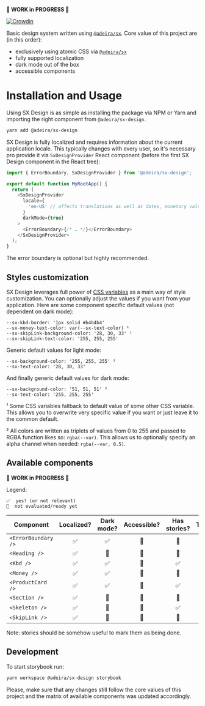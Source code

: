 **🚧 WORK in PROGRESS 🚧**

[![Crowdin](https://badges.crowdin.net/sx-design/localized.svg)](https://crowdin.com/project/sx-design)

Basic design system written using [`@adeira/sx`](https://github.com/adeira/sx). Core value of this project are (in this order):

- exclusively using atomic CSS via [`@adeira/sx`](https://github.com/adeira/sx)
- fully supported localization
- dark mode out of the box
- accessible components

# Installation and Usage

Using SX Design is as simple as installing the package via NPM or Yarn and importing the right component from `@adeira/sx-design`.

```bash
yarn add @adeira/sx-design
```

SX Design is fully localized and requires information about the current application locale. This typically changes with every user, so it's necessary pro provide it via `SxDesignProvider` React component (before the first SX Design component in the React tree):

```js
import { ErrorBoundary, SxDesignProvider } from '@adeira/sx-design';

export default function MyRootApp() {
  return (
    <SxDesignProvider
      locale={
        'en-US' // affects translations as well as dates, monetary values and similar
      }
      darkMode={true}
    >
      <ErrorBoundary>{/* … */}</ErrorBoundary>
    </SxDesignProvider>
  );
}
```

The error boundary is optional but highly recommended.

## Styles customization

SX Design leverages full power of [CSS variables](https://developer.mozilla.org/en-US/docs/Web/CSS/Using_CSS_custom_properties) as a main way of style customization. You can optionally adjust the values if you want from your application. Here are some component specific default values (not dependent on dark mode):

<!-- TODO: generate automatically from the source code? -->

```text
--sx-kbd-border: '1px solid #b4b4b4'
--sx-money-text-color: var(--sx-text-color) ¹
--sx-skipLink-background-color: '28, 30, 33' ²
--sx-skipLink-text-color: '255, 255, 255'
```

Generic default values for light mode:

```text
--sx-background-color: '255, 255, 255' ²
--sx-text-color: '28, 30, 33'
```

And finally generic default values for dark mode:

```text
--sx-background-color: '51, 51, 51' ²
--sx-text-color: '255, 255, 255'
```

¹ Some CSS variables fallback to default value of some other CSS variable. This allows you to overwrite very specific value if you want or just leave it to the common default.

² All colors are written as triplets of values from 0 to 255 and passed to RGBA function likes so: `rgba(--var)`. This allows us to optionally specify an alpha channel when needed: `rgba(--var, 0.5)`.

## Available components

**🚧 WORK in PROGRESS 🚧**

Legend:

```text
✅  yes! (or not relevant)
🧐  not evaluated/ready yet
```

| Component           | Localized? | Dark mode? | Accessible? | Has stories? | Tested? |
| ------------------- | :--------: | :--------: | :---------: | :----------: | :-----: |
| `<ErrorBoundary />` |     ✅     |     ✅     |     🧐      |      🧐      |   ✅    |
| `<Heading />`       |     ✅     |     🧐     |     🧐      |      🧐      |   ✅    |
| `<Kbd />`           |     ✅     |     ✅     |     🧐      |      ✅      |   ✅    |
| `<Money />`         |     ✅     |     ✅     |     🧐      |      🧐      |   ✅    |
| `<ProductCard />`   |     ✅     |     ✅     |     🧐      |      ✅      |   🧐    |
| `<Section />`       |     ✅     |     🧐     |     🧐      |      🧐      |   🧐    |
| `<Skeleton />`      |     ✅     |     🧐     |     🧐      |      ✅      |   🧐    |
| `<SkipLink />`      |     ✅     |     🧐     |     🧐      |      🧐      |   🧐    |

Note: stories should be somehow useful to mark them as being done.

## Development

To start storybook run:

```bash
yarn workspace @adeira/sx-design storybook
```

Please, make sure that any changes still follow the core values of this project and the matrix of available components was updated accordingly.
